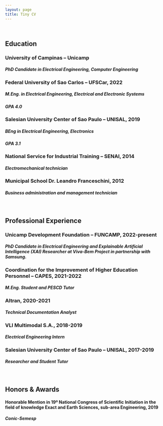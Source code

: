 ```yaml
---
layout: page
title: Tiny CV
---
```

<br/>

## <b>Education</b>

### University of Campinas – Unicamp
##### PhD Candidate in Electrical Engineering, Computer Engineering

### Federal University of Sao Carlos – UFSCar, 2022
##### M.Eng. in Electrical Engineering, Electrical and Electronic Systems
##### GPA 4.0

### Salesian University Center of Sao Paulo – UNISAL, 2019
##### BEng in Electrical Engineering, Electronics
##### GPA 3.1

### National Service for Industrial Training – SENAI, 2014
##### Electromechanical technician

### Municipal School Dr. Leandro Franceschini, 2012
##### Business administration and management technician
<br/>

## <b>Professional Experience</b>

### Unicamp Development Foundation – FUNCAMP, 2022-present
##### PhD Candidate in Electrical Engineering and Explainable Artificial Intelligence (XAI) Researcher at Viva-Bem Project in partnership with Samsung.

### Coordination for the Improvement of Higher Education Personnel – CAPES, 2021-2022
##### M.Eng. Student and PESCD Tutor

### Altran, 2020-2021
##### Technical Documentation Analyst

### VLI Multimodal S.A., 2018-2019
##### Electrical Engineering Intern

### Salesian University Center of Sao Paulo – UNISAL, 2017-2019
##### Researcher and Student Tutor
<br/>

## <b>Honors & Awards</b>

#### Honorable Mention in 19º National Congress of Scientific Initiation in the field of knowledge Exact and Earth Sciences, sub-area Engineering, 2019
##### Conic-Semesp
